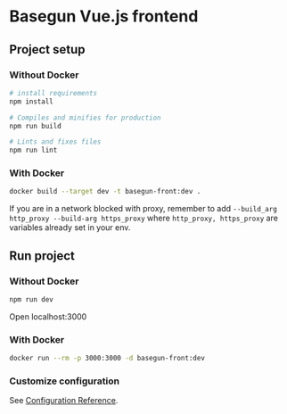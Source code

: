 # Basegun Vue.js frontend

## Project setup
### Without Docker
```bash
# install requirements
npm install

# Compiles and minifies for production
npm run build

# Lints and fixes files
npm run lint
```
### With Docker
```bash
docker build --target dev -t basegun-front:dev .
```
If you are in a network blocked with proxy, remember to add `--build_arg http_proxy --build-arg https_proxy` where `http_proxy, https_proxy` are variables already set in your env.



## Run project
### Without Docker
```bash
npm run dev
```
Open localhost:3000

### With Docker
```bash
docker run --rm -p 3000:3000 -d basegun-front:dev
```


### Customize configuration
See [Configuration Reference](https://cli.vuejs.org/config/).
